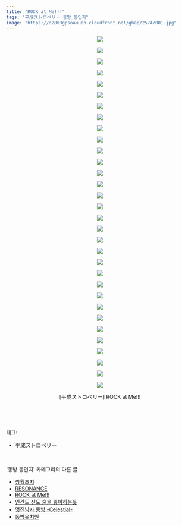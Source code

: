 ```yaml
---
title: "ROCK at Me!!!"
tags: "平成ストロベリー 동방_동인지"
image: "https://d28m3gpsoauueh.cloudfront.net/ghap/2574/001.jpg"
---
```

<div class="article">
<p style="text-align: center; clear: none; float: none;"><img src="{{ site.imgserver4 }}/ghap/2574/001.jpg"/></p>
<p style="text-align: center; clear: none; float: none;"><img src="{{ site.imgserver4 }}/ghap/2574/002.jpg"/></p>
<p style="text-align: center; clear: none; float: none;"><img src="{{ site.imgserver4 }}/ghap/2574/003.jpg"/></p>
<p style="text-align: center; clear: none; float: none;"><img src="{{ site.imgserver4 }}/ghap/2574/004.jpg"/></p>
<p style="text-align: center; clear: none; float: none;"><img src="{{ site.imgserver4 }}/ghap/2574/005.jpg"/></p>
<p style="text-align: center; clear: none; float: none;"><img src="{{ site.imgserver4 }}/ghap/2574/006.jpg"/></p>
<p style="text-align: center; clear: none; float: none;"><img src="{{ site.imgserver4 }}/ghap/2574/007.jpg"/></p>
<p style="text-align: center; clear: none; float: none;"><img src="{{ site.imgserver4 }}/ghap/2574/008.jpg"/></p>
<p style="text-align: center; clear: none; float: none;"><img src="{{ site.imgserver4 }}/ghap/2574/009.jpg"/></p>
<p style="text-align: center; clear: none; float: none;"><img src="{{ site.imgserver4 }}/ghap/2574/010.jpg"/></p>
<p style="text-align: center; clear: none; float: none;"><img src="{{ site.imgserver4 }}/ghap/2574/011.jpg"/></p>
<p style="text-align: center; clear: none; float: none;"><img src="{{ site.imgserver4 }}/ghap/2574/012.jpg"/></p>
<p style="text-align: center; clear: none; float: none;"><img src="{{ site.imgserver4 }}/ghap/2574/013.jpg"/></p>
<p style="text-align: center; clear: none; float: none;"><img src="{{ site.imgserver4 }}/ghap/2574/014.jpg"/></p>
<p style="text-align: center; clear: none; float: none;"><img src="{{ site.imgserver4 }}/ghap/2574/015.jpg"/></p>
<p style="text-align: center; clear: none; float: none;"><img src="{{ site.imgserver4 }}/ghap/2574/016.jpg"/></p>
<p style="text-align: center; clear: none; float: none;"><img src="{{ site.imgserver4 }}/ghap/2574/017.jpg"/></p>
<p style="text-align: center; clear: none; float: none;"><img src="{{ site.imgserver4 }}/ghap/2574/018.jpg"/></p>
<p style="text-align: center; clear: none; float: none;"><img src="{{ site.imgserver4 }}/ghap/2574/019.jpg"/></p>
<p style="text-align: center; clear: none; float: none;"><img src="{{ site.imgserver4 }}/ghap/2574/020.jpg"/></p>
<p style="text-align: center; clear: none; float: none;"><img src="{{ site.imgserver4 }}/ghap/2574/021.jpg"/></p>
<p style="text-align: center; clear: none; float: none;"><img src="{{ site.imgserver4 }}/ghap/2574/022.jpg"/></p>
<p style="text-align: center; clear: none; float: none;"><img src="{{ site.imgserver4 }}/ghap/2574/023.jpg"/></p>
<p style="text-align: center; clear: none; float: none;"><img src="{{ site.imgserver4 }}/ghap/2574/024.jpg"/></p>
<p style="text-align: center; clear: none; float: none;"><img src="{{ site.imgserver4 }}/ghap/2574/025.jpg"/></p>
<p style="text-align: center; clear: none; float: none;"><img src="{{ site.imgserver4 }}/ghap/2574/026.jpg"/></p>
<p style="text-align: center; clear: none; float: none;"><img src="{{ site.imgserver4 }}/ghap/2574/027.jpg"/></p>
<p style="text-align: center; clear: none; float: none;"><img src="{{ site.imgserver4 }}/ghap/2574/028.jpg"/></p>
<p style="text-align: center; clear: none; float: none;"><img src="{{ site.imgserver4 }}/ghap/2574/029.jpg"/></p>
<p style="text-align: center; clear: none; float: none;"><img src="{{ site.imgserver4 }}/ghap/2574/030.jpg"/></p>
<p style="text-align: center; clear: none; float: none;"><img src="{{ site.imgserver4 }}/ghap/2574/031.jpg"/></p>
<p style="text-align: center; clear: none; float: none;"><img src="{{ site.imgserver4 }}/ghap/2574/032.jpg"/></p>
<p style="text-align: center; clear: none; float: none;">[平成ストロベリー] ROCK at Me!!!</p>
<p><br/></p>
</div><br/>
<div class="tagTrail">
<p>태그: </p>
<ul>
<li>平成ストロベリー</li>
</ul>
</div><br/>
<div class="another">
<p>'동방 동인지' 카테고리의 다른 글</p>
<ul>
<li><a href="/ghap_2577">쌍월초지</a></li>
<li><a href="/ghap_2575">RESONANCE</a></li>
<li><a href="/ghap_2574">ROCK at Me!!!</a></li>
<li><a href="/ghap_2573">인간도 신도 술을 좋아하는듯</a></li>
<li><a href="/ghap_2572">멋진남자 동방 -Celestial-</a></li>
<li><a href="/ghap_2571">동방유치원</a></li>
</ul>
</div><br/>
<div class="cb_module cb_fluid">
<div class="cb_wrt cb_profile">
</div><!-- commentList close -->
</div><br/>

